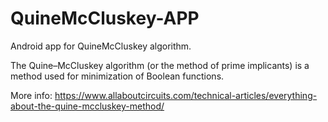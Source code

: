 # QuineMcCluskey-APP
Android app for QuineMcCluskey algorithm.

The Quine–McCluskey algorithm (or the method of prime implicants) is a method used for minimization of Boolean functions.

More info: https://www.allaboutcircuits.com/technical-articles/everything-about-the-quine-mccluskey-method/
